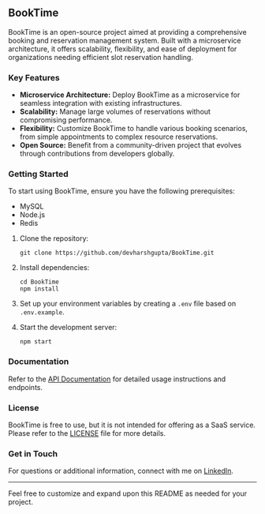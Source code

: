 ## BookTime

BookTime is an open-source project aimed at providing a comprehensive booking and reservation management system. Built with a microservice architecture, it offers scalability, flexibility, and ease of deployment for organizations needing efficient slot reservation handling.

### Key Features

- **Microservice Architecture:** Deploy BookTime as a microservice for seamless integration with existing infrastructures.
- **Scalability:** Manage large volumes of reservations without compromising performance.
- **Flexibility:** Customize BookTime to handle various booking scenarios, from simple appointments to complex resource reservations.
- **Open Source:** Benefit from a community-driven project that evolves through contributions from developers globally.

### Getting Started

To start using BookTime, ensure you have the following prerequisites:

- MySQL
- Node.js
- Redis

1. Clone the repository:

   ```shell
   git clone https://github.com/devharshgupta/BookTime.git
   ```

2. Install dependencies:

   ```shell
   cd BookTime
   npm install
   ```

3. Set up your environment variables by creating a `.env` file based on `.env.example`.

4. Start the development server:

   ```shell
   npm start
   ```

### Documentation

Refer to the [API Documentation](https://documenter.getpostman.com/view/19578543/2sA3QngYxX) for detailed usage instructions and endpoints.

### License

BookTime is free to use, but it is not intended for offering as a SaaS service. Please refer to the [LICENSE](LICENSE) file for more details.

### Get in Touch

For questions or additional information, connect with me on [LinkedIn](https://www.linkedin.com/in/devharshgupta/).

---

Feel free to customize and expand upon this README as needed for your project.